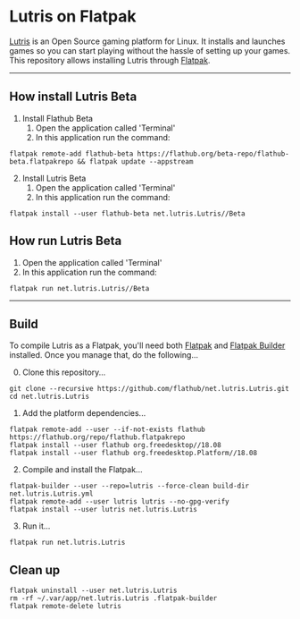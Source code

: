 # Lutris on Flatpak

[Lutris](https://lutris.net) is an Open Source gaming platform for Linux. It installs and launches games so you can start playing without the hassle of setting up your games. This repository allows installing Lutris through [Flatpak](https://flatpak.org).

___________________________________________

## How install Lutris Beta
1. Install Flathub Beta
   1. Open the application called 'Terminal'
   2. In this application run the command:
```
flatpak remote-add flathub-beta https://flathub.org/beta-repo/flathub-beta.flatpakrepo && flatpak update --appstream
```
2. Install Lutris Beta
   1. Open the application called 'Terminal'
   2. In this application run the command:
```
flatpak install --user flathub-beta net.lutris.Lutris//Beta
```

## How run Lutris Beta
   1. Open the application called 'Terminal'
   2. In this application run the command:
```
flatpak run net.lutris.Lutris//Beta
```
___________________________________________

## Build

To compile Lutris as a Flatpak, you'll need both [Flatpak](https://flatpak.org/) and [Flatpak Builder](http://docs.flatpak.org/en/latest/flatpak-builder.html) installed. Once you manage that, do the following...

0. Clone this repository...
  ```
  git clone --recursive https://github.com/flathub/net.lutris.Lutris.git
  cd net.lutris.Lutris
  ```

1. Add the platform dependencies...
  ```
  flatpak remote-add --user --if-not-exists flathub https://flathub.org/repo/flathub.flatpakrepo
  flatpak install --user flathub org.freedesktop//18.08
  flatpak install --user flathub org.freedesktop.Platform//18.08
  ```

2. Compile and install the Flatpak...
  ```
  flatpak-builder --user --repo=lutris --force-clean build-dir net.lutris.Lutris.yml
  flatpak remote-add --user lutris lutris --no-gpg-verify
  flatpak install --user lutris net.lutris.Lutris
  ```

3. Run it...
  ```
  flatpak run net.lutris.Lutris
  ```

## Clean up

```
flatpak uninstall --user net.lutris.Lutris
rm -rf ~/.var/app/net.lutris.Lutris .flatpak-builder
flatpak remote-delete lutris
```
